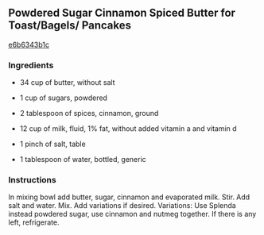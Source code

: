 ## Powdered Sugar Cinnamon Spiced Butter for Toast/Bagels/ Pancakes

[e6b6343b1c](http://www.food.com/recipe/powdered-sugar-cinnamon-spiced-butter-for-toast-bagels-pancakes-164929)

### Ingredients

 - 34 cup of butter, without salt

 - 1 cup of sugars, powdered

 - 2 tablespoon of spices, cinnamon, ground

 - 12 cup of milk, fluid, 1% fat, without added vitamin a and vitamin d

 - 1 pinch of salt, table

 - 1 tablespoon of water, bottled, generic

### Instructions

In mixing bowl add butter, sugar, cinnamon and evaporated milk. Stir. Add salt and water. Mix. Add variations if desired. Variations: Use Splenda instead powdered sugar, use cinnamon and nutmeg together. If there is any left, refrigerate.